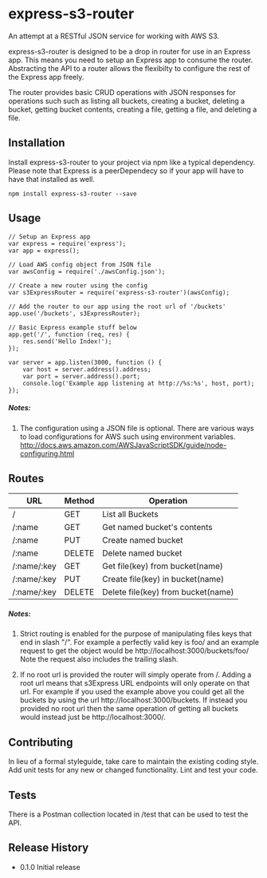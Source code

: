 express-s3-router
=========

An attempt at a RESTful JSON service for working with AWS S3.  

express-s3-router is designed to be a drop in router for use in an Express app.  This means you need to setup an Express app to consume the router.  Abstracting the API to a router allows the flexibilty to configure the rest of the Express app freely.

The router provides basic CRUD operations with JSON responses for operations such such as listing all buckets, creating a bucket, deleting a bucket, getting bucket contents, creating a file, getting a file, and deleting a file.

## Installation

Install express-s3-router to your project via npm like a typical dependency.  Please note that Express is a peerDependecy so if your app will have to have that installed as well.

    npm install express-s3-router --save

## Usage

    // Setup an Express app
    var express = require('express');
    var app = express();

    // Load AWS config object from JSON file 
    var awsConfig = require('./awsConfig.json');
    
    // Create a new router using the config 
    var s3ExpressRouter = require('express-s3-router')(awsConfig);
    
    // Add the router to our app using the root url of '/buckets'
    app.use('/buckets', s3ExpressRouter);

    // Basic Express example stuff below
    app.get('/', function (req, res) {
        res.send('Hello Index!');
    });
    
    var server = app.listen(3000, function () {
        var host = server.address().address;
        var port = server.address().port;
        console.log('Example app listening at http://%s:%s', host, port);
    });
    
    
##### Notes:

1) The configuration using a JSON file is optional. There are various ways to load configurations for AWS such using environment variables. http://docs.aws.amazon.com/AWSJavaScriptSDK/guide/node-configuring.html

    
## Routes

| URL         | Method       | Operation                          |
|-------------|--------------|------------------------------------|
| /           | GET          | List all Buckets                   |
| /:name      | GET          | Get named bucket's contents        |
| /:name      | PUT          | Create named bucket                |
| /:name      | DELETE       | Delete named bucket                |
| /:name/:key | GET          | Get file(key) from bucket(name)    |
| /:name/:key | PUT          | Create file(key) in bucket(name)   |
| /:name/:key | DELETE       | Delete file(key) from bucket(name) |


##### Notes:

1) Strict routing is enabled for the purpose of manipulating files keys that end in slash "/".  For example a perfectly valid key is foo/ and an example request to get the object would be http://localhost:3000/buckets/foo/ Note the request also includes the trailing slash.

2) If no root url is provided the router will simply operate from /. Adding a root url means that s3Express URL endpoints will only operate on that url.  For example if you used the example above you could get all the buckets by using the url http://localhost:3000/buckets.  If instead you provided no root url then the same operation of getting all buckets would instead just be http://localhost:3000/.
    

## Contributing

In lieu of a formal styleguide, take care to maintain the existing coding style.
Add unit tests for any new or changed functionality. Lint and test your code.


## Tests
There is a Postman collection located in /test that can be used to test the API.


## Release History

* 0.1.0 Initial release